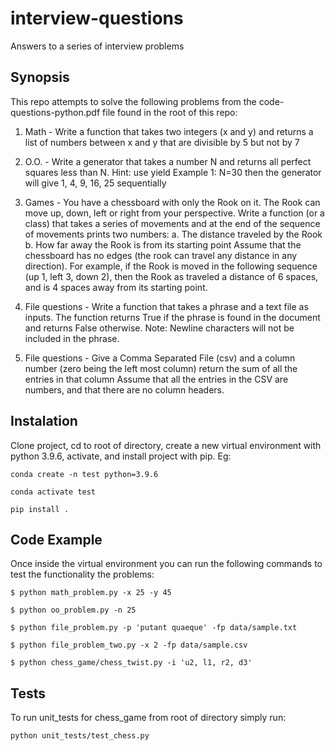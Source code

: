 # interview-questions
Answers to a series of interview problems


## Synopsis

This repo attempts to solve the following problems from the 
code-questions-python.pdf file found in the root of this repo:

1. Math - Write a function that takes two integers (x and y) and returns a list
   of numbers between x and y that are divisible by 5 but not by 7

2. O.O. - Write a generator that takes a number N and returns all perfect 
   squares less than N. Hint: use yield
   Example 1: N=30 then the generator will give 1, 4, 9, 16, 25 sequentially

3. Games - You have a chessboard with only the Rook on it. The Rook can move 
   up, down, left or right from your perspective. Write a function (or a class)
   that takes a series of movements and at the end of the sequence of movements 
   prints two numbers:
      a. The distance traveled by the Rook
      b. How far away the Rook is from its starting point
   Assume that the chessboard has no edges (the rook can travel any distance 
   in any direction). For example, if the Rook is moved in the following 
   sequence (up 1, left 3, down 2), then the Rook as traveled a distance of 6 
   spaces, and is 4 spaces away from its starting point.

4. File questions - Write a function that takes a phrase and a text file as 
   inputs. The function returns True if the phrase is found in the document and
   returns False otherwise. Note: Newline characters will not be included in 
   the phrase.

5. File questions - Give a Comma Separated File (csv) and a column number (zero
   being the left most column) return the sum of all the entries in that column
   Assume that all the entries in the CSV are numbers, and that there are no 
   column headers.

## Instalation

Clone project, cd to root of directory, create a new virtual environment with 
python 3.9.6, activate, and install project with pip. Eg:

`conda create -n test python=3.9.6`

`conda activate test`

`pip install .`


## Code Example

Once inside the virtual environment you can run the following commands to test 
the functionality the problems:

`$ python math_problem.py -x 25 -y 45`

`$ python oo_problem.py -n 25`

`$ python file_problem.py -p 'putant quaeque' -fp data/sample.txt`

`$ python file_problem_two.py -x 2 -fp data/sample.csv`

`$ python chess_game/chess_twist.py -i 'u2, l1, r2, d3'`


## Tests

To run unit_tests for chess_game from root of directory simply run:

`python unit_tests/test_chess.py`
